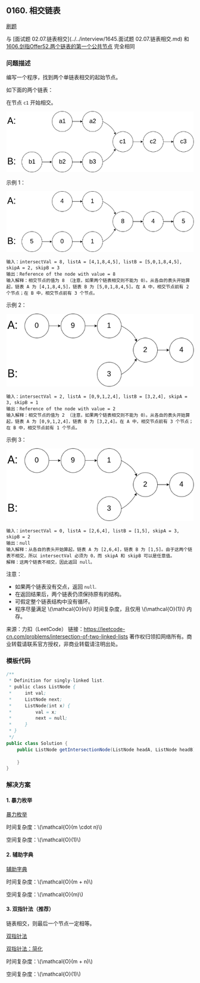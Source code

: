 <script src="https://cdn.bootcss.com/mathjax/2.7.7/MathJax.js?config=TeX-AMS-MML_HTMLorMML"></script>

## 0160. 相交链表

[刷题](qu0160/solu/Solution.java)

与 [面试题 02.07.链表相交](../../interview/1645.面试题 02.07.链表相交.md) 和 [1606.剑指Offer52.两个链表的第一个公共节点](../../sword2offer/1606.剑指Offer52.两个链表的第一个公共节点.md) 完全相同

### 问题描述

编写一个程序，找到两个单链表相交的起始节点。

如下面的两个链表：

在节点 `c1` 开始相交。

![0160_相交链表_示例_statement](../../../../../../resources/leetcode/0160_相交链表_示例_statement.png)

示例 1：

![0160_相交链表_示例_1](../../../../../../resources/leetcode/0160_相交链表_示例_1.png)

```
输入：intersectVal = 8, listA = [4,1,8,4,5], listB = [5,0,1,8,4,5], skipA = 2, skipB = 3
输出：Reference of the node with value = 8
输入解释：相交节点的值为 8 （注意，如果两个链表相交则不能为 0）。从各自的表头开始算起，链表 A 为 [4,1,8,4,5]，链表 B 为 [5,0,1,8,4,5]。在 A 中，相交节点前有 2 个节点；在 B 中，相交节点前有 3 个节点。
```


示例 2：

![0160_相交链表_示例_2](../../../../../../resources/leetcode/0160_相交链表_示例_2.png)

```
输入：intersectVal = 2, listA = [0,9,1,2,4], listB = [3,2,4], skipA = 3, skipB = 1
输出：Reference of the node with value = 2
输入解释：相交节点的值为 2 （注意，如果两个链表相交则不能为 0）。从各自的表头开始算起，链表 A 为 [0,9,1,2,4]，链表 B 为 [3,2,4]。在 A 中，相交节点前有 3 个节点；在 B 中，相交节点前有 1 个节点。
```

示例 3：

![0160_相交链表_示例_2](../../../../../../resources/leetcode/0160_相交链表_示例_2.png)

```
输入：intersectVal = 0, listA = [2,6,4], listB = [1,5], skipA = 3, skipB = 2
输出：null
输入解释：从各自的表头开始算起，链表 A 为 [2,6,4]，链表 B 为 [1,5]。由于这两个链表不相交，所以 intersectVal 必须为 0，而 skipA 和 skipB 可以是任意值。
解释：这两个链表不相交，因此返回 null。
```

注意：

* 如果两个链表没有交点，返回 `null`.
* 在返回结果后，两个链表仍须保持原有的结构。
* 可假定整个链表结构中没有循环。
* 程序尽量满足 \\(\mathcal{O}(n)\\) 时间复杂度，且仅用 \\(\mathcal{O}(1)\\) 内存。

来源：力扣（LeetCode）
链接：https://leetcode-cn.com/problems/intersection-of-two-linked-lists
著作权归领扣网络所有。商业转载请联系官方授权，非商业转载请注明出处。

### 模板代码

``` java
/**
 * Definition for singly-linked list.
 * public class ListNode {
 *     int val;
 *     ListNode next;
 *     ListNode(int x) {
 *         val = x;
 *         next = null;
 *     }
 * }
 */
public class Solution {
    public ListNode getIntersectionNode(ListNode headA, ListNode headB) {
        
    }
}
```

### 解决方案

#### 1. 暴力枚举

[暴力枚举](qu0160/solu1/Solution.java)

时间复杂度：\\(\mathcal{O}(m \cdot n)\\)

空间复杂度：\\(\mathcal{O}(1)\\)


#### 2. 辅助字典

[辅助字典](qu0160/solu2/Solution.java)

时间复杂度：\\(\mathcal{O}(m + n)\\)

空间复杂度：\\(\mathcal{O}(m)\\)

#### 3. 双指针法（推荐）

链表相交，则最后一个节点一定相等。

[双指针法](qu0160/solu3/Solution.java)

[双指针法：简化](qu0160/solu4/Solution.java)

时间复杂度：\\(\mathcal{O}(m + n)\\)

空间复杂度：\\(\mathcal{O}(1)\\)